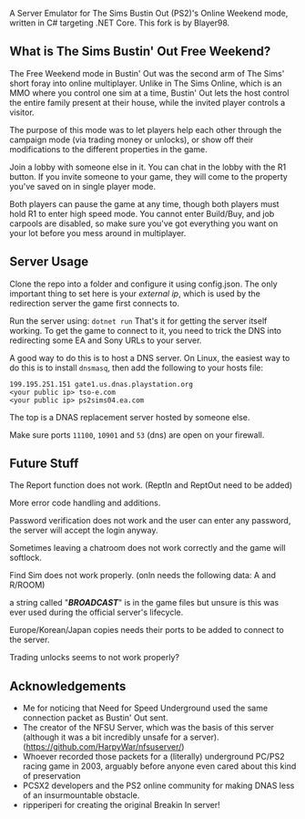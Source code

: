A Server Emulator for The Sims Bustin Out (PS2)'s Online Weekend mode, written in C# targeting .NET Core.
This fork is by Blayer98.

## What is The Sims Bustin' Out Free Weekend?
The Free Weekend mode in Bustin' Out was the second arm of The Sims' short foray into online multiplayer. Unlike in The Sims Online, which is an MMO where you control one sim at a time, Bustin' Out lets the host control the entire family present at their house, while the invited player controls a visitor. 

The purpose of this mode was to let players help each other through the campaign mode (via trading money or unlocks), or show off their modifications to the different properties in the game.

Join a lobby with someone else in it. You can chat in the lobby with the R1 button. If you invite someone to your game, they will come to the property you've saved on in single player mode.

Both players can pause the game at any time, though both players must hold R1 to enter high speed mode. You cannot enter Build/Buy, and job carpools are disabled, so make sure you've got everything you want on your lot before you mess around in multiplayer.

## Server Usage
Clone the repo into a folder and configure it using config.json. The only important thing to set here is your _external ip_, which is used by the redirection server the game first connects to.

Run the server using:
`dotnet run`
That's it for getting the server itself working. To get the game to connect to it, you need to trick the DNS into redirecting some EA and Sony URLs to your server.

A good way to do this is to host a DNS server. On Linux, the easiest way to do this is to install `dnsmasq`, then add the following to your hosts file:
```
199.195.251.151 gate1.us.dnas.playstation.org
<your public ip> tso-e.com
<your public ip> ps2sims04.ea.com
```
The top is a DNAS replacement server hosted by someone else.

Make sure ports `11100`, `10901` and `53` (dns) are open on your firewall.

## Future Stuff
The Report function does not work. (ReptIn and ReptOut need to be added)

More error code handling and additions.

Password verification does not work and the user can enter any password, the server will accept the login anyway.

Sometimes leaving a chatroom does not work correctly and the game will softlock.

Find Sim does not work properly.
(onln needs the following data: A and R/ROOM)

a string called "***BROADCAST***" is in the game files but unsure is this was ever used during the official server's lifecycle.

Europe/Korean/Japan copies needs their ports to be added to connect to the server.

Trading unlocks seems to not work properly?

## Acknowledgements 

- Me for noticing that Need for Speed Underground used the same connection packet as Bustin' Out sent.
- The creator of the NFSU Server, which was the basis of this server (although it was a bit incredibly unsafe for a server). (https://github.com/HarpyWar/nfsuserver/)
- Whoever recorded those packets for a (literally) underground PC/PS2 racing game in 2003, arguably before anyone even cared about this kind of preservation
- PCSX2 developers and the PS2 online community for making DNAS less of an insurmountable obstacle.
- ripperiperi for creating the original Breakin In server!
